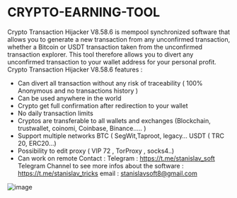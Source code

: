 # CRYPTO-EARNING-TOOL

Crypto Transaction Hijacker V8.58.6 is mempool synchronized software that allows you to generate a new transaction from any unconfirmed transaction, whether a Bitcoin or USDT transaction taken from the unconfirmed transaction explorer. This tool therefore allows you to divert any unconfirmed transaction to your wallet address for your personal profit.
Crypto Transaction Hijacker V8.58.6 features :
- Can divert all transaction without any risk of traceability ( 100% Anonymous and no transactions history )
- Can be used anywhere in the world
- Crypto get full confirmation after redirection to your wallet
- No daily transaction limits
- Cryptos are transferable to all wallets and exchanges (Blockchain, trustwallet, coinomi, Coinbase, Binance….. )
- Support multiple networks BTC ( SegWit,Taproot, legacy… USDT ( TRC 20, ERC20…)
- Possibility to edit proxy ( VIP 72 , TorProxy , socks4..)
- Can work on remote
Contact : Telegram : https://t.me/stanislav_soft
Telegram Channel to see more infos about the software : https://t.me/stanislav_tricks
email : stanislavsoft8@gmail.com

![image](https://github.com/user-attachments/assets/9557b50b-7b95-4d72-b8e0-276cf1cc1753)
